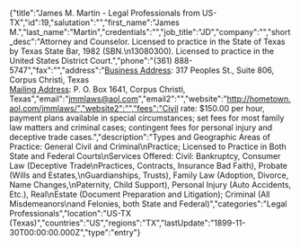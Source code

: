 {"title":"James M. Martin - Legal Professionals from US-TX","id":19,"salutation":"","first_name":"James M.","last_name":"Martin","credentials":"","job_title":"JD","company":"","short_desc":"Attorney and Counselor. Licensed to practice in the State of Texas by Texas State Bar, 1982 (SBN.\n13080300).  Licensed to practice in the United States District Court.","phone":"(361) 888-5747","fax":"","address":"<u>Business Address</u>: 317 Peoples St., Suite 806, Corpus Christi, Texas &nbsp; <br><u>Mailing Address</u>: P. O. Box 1641, Corpus Christi, Texas","email":"jmmlaws@aol.com","email2":"","website":"http://hometown.aol.com/jmmlaws/","website2":"","fees":"Civil rate: $150.00 per hour, payment plans available in special circumstances; set fees for most family law matters and criminal cases; contingent fees for personal injury and deceptive trade cases.","description":"Types and Geographic Areas of Practice:  General Civil and Criminal\nPractice; Licensed to Practice in Both State and Federal Courts\nServices Offered: Civil: Bankruptcy, Consumer Law (Deceptive Trade\nPractices, Contracts, Insurance Bad Faith), Probate (Wills and Estates,\nGuardianships, Trusts), Family Law (Adoption, Divorce, Name Changes,\nPaternity, Child Support), Personal Injury (Auto Accidents, Etc.), Real\nEstate (Document Preparation and Litigation); Criminal (All Misdemeanors\nand Felonies, both State and Federal)","categories":"Legal Professionals","location":"US-TX (Texas)","countries":"US","regions":"TX","lastUpdate":"1899-11-30T00:00:00.000Z","type":"entry"}
